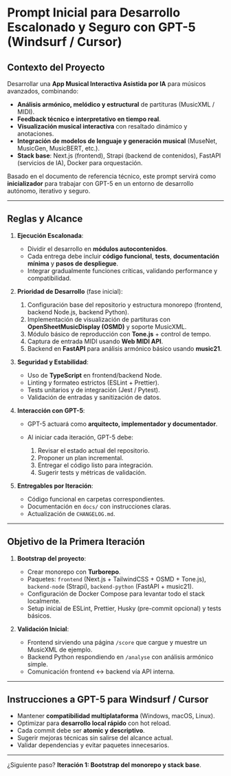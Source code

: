 # Prompt Inicial para Desarrollo Escalonado y Seguro con GPT-5 (Windsurf / Cursor)

## Contexto del Proyecto

Desarrollar una **App Musical Interactiva Asistida por IA** para músicos avanzados, combinando:

- **Análisis armónico, melódico y estructural** de partituras (MusicXML / MIDI).
- **Feedback técnico e interpretativo en tiempo real**.
- **Visualización musical interactiva** con resaltado dinámico y anotaciones.
- **Integración de modelos de lenguaje y generación musical** (MuseNet, MusicGen, MusicBERT, etc.).
- **Stack base**: Next.js (frontend), Strapi (backend de contenidos), FastAPI (servicios de IA), Docker para orquestación.

Basado en el documento de referencia técnico, este prompt servirá como **inicializador** para trabajar con GPT-5 en un entorno de desarrollo autónomo, iterativo y seguro.

---

## Reglas y Alcance

1. **Ejecución Escalonada**:

   - Dividir el desarrollo en **módulos autocontenidos**.
   - Cada entrega debe incluir **código funcional**, **tests**, **documentación mínima** y **pasos de despliegue**.
   - Integrar gradualmente funciones críticas, validando performance y compatibilidad.

2. **Prioridad de Desarrollo** (fase inicial):

   1. Configuración base del repositorio y estructura monorepo (frontend, backend Node.js, backend Python).
   2. Implementación de visualización de partituras con **OpenSheetMusicDisplay (OSMD)** y soporte MusicXML.
   3. Módulo básico de reproducción con **Tone.js** + control de tempo.
   4. Captura de entrada MIDI usando **Web MIDI API**.
   5. Backend en **FastAPI** para análisis armónico básico usando **music21**.

3. **Seguridad y Estabilidad**:

   - Uso de **TypeScript** en frontend/backend Node.
   - Linting y formateo estrictos (ESLint + Prettier).
   - Tests unitarios y de integración (Jest / Pytest).
   - Validación de entradas y sanitización de datos.

4. **Interacción con GPT-5**:

   - GPT-5 actuará como **arquitecto, implementador y documentador**.
   - Al iniciar cada iteración, GPT-5 debe:

     1. Revisar el estado actual del repositorio.
     2. Proponer un plan incremental.
     3. Entregar el código listo para integración.
     4. Sugerir tests y métricas de validación.

5. **Entregables por Iteración**:

   - Código funcional en carpetas correspondientes.
   - Documentación en `docs/` con instrucciones claras.
   - Actualización de `CHANGELOG.md`.

---

## Objetivo de la Primera Iteración

1. **Bootstrap del proyecto**:

   - Crear monorepo con **Turborepo**.
   - Paquetes: `frontend` (Next.js + TailwindCSS + OSMD + Tone.js), `backend-node` (Strapi), `backend-python` (FastAPI + music21).
   - Configuración de Docker Compose para levantar todo el stack localmente.
   - Setup inicial de ESLint, Prettier, Husky (pre-commit opcional) y tests básicos.

2. **Validación Inicial**:

   - Frontend sirviendo una página `/score` que cargue y muestre un MusicXML de ejemplo.
   - Backend Python respondiendo en `/analyse` con análisis armónico simple.
   - Comunicación frontend ↔ backend vía API interna.

---

## Instrucciones a GPT-5 para Windsurf / Cursor

- Mantener **compatibilidad multiplataforma** (Windows, macOS, Linux).
- Optimizar para **desarrollo local rápido** con hot reload.
- Cada commit debe ser **atomic y descriptivo**.
- Sugerir mejoras técnicas sin salirse del alcance actual.
- Validar dependencias y evitar paquetes innecesarios.

---

¿Siguiente paso? **Iteración 1: Bootstrap del monorepo y stack base**.
